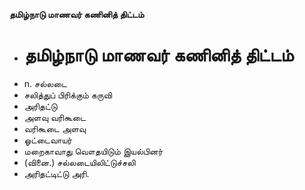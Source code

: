 **தமிழ்நாடு மாணவர் கணினித் திட்டம்**
- # தமிழ்நாடு மாணவர் கணினித் திட்டம்
- n. சல்லடை
- சலித்துப் பிரிக்கும் கருவி
- அரிதட்டு
- அளவு வரிகூடை
- வரிகூடை அளவு
- ஓட்டைவாயர்
- மறைகாவாது வௌதயிடும் இயல்பினர்
- (வினை.) சல்லடையிலிட்டுச்சலி
- அரிதட்டிட்டு அரி.

